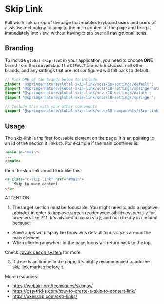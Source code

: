 # Skip Link

Full width link on top of the page that enables keyboard users and users of assistive technology to jump to the main content of the page and bring it immediately into view, without having to tab over all navigational items.

## Branding

To include `global-skip-link` in your application, you need to choose **ONE** brand from those available. The `DEFAULT` brand is included in all other brands, and any settings that are not configured will fall back to default.

```scss
// Pick ONE of the brands below to include
@import '@springernature/global-skip-link/scss/10-settings/default';
@import '@springernature/global-skip-link/scss/10-settings/springernature';
@import '@springernature/global-skip-link/scss/10-settings/nature';
@import '@springernature/global-skip-link/scss/10-settings/springer';

// Include this with your other components
@import '@springernature/global-skip-link/scss/50-components/skip-link';
```

## Usage

The skip-link is the first focusable element on the page.
It is an <a> pointing to an id of the section it links to.
For example if the main container is:

```html
<main id="main">
...
</main>
```

then the skip link should look like this:

```html
<a class="c-skip-link" href="#main">
    Skip to main content
</a>
```

ATTENTION:
1. The target section must be focusable.
You might need to add a negative tabindex in order to improve screen reader accessibility esspecially for browsers like IE11.
It's adviced to do so via [js](https://codepen.io/200ok/pen/jvNBMP) and not directly in the html because:
* Some apps will display the browser's default focus styles around the main element
* When clicking anywhere in the page focus will return back to the top

Check [govuk design system](https://github.com/alphagov/govuk-design-system-backlog/issues/66) for more

2. If there is an iframe in the page, it is highly recommended to add the skip link markup before it.

More resources:
* https://webaim.org/techniques/skipnav/
* https://css-tricks.com/how-to-create-a-skip-to-content-link/
* https://axesslab.com/skip-links/


